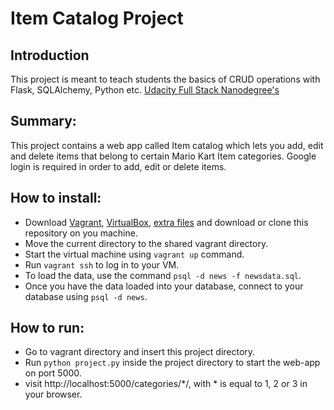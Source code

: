 # Item Catalog Project

## Introduction
This project is meant to teach students the basics of CRUD operations with Flask, SQLAlchemy, Python etc. [Udacity Full Stack Nanodegree's](https://www.udacity.com/course/full-stack-web-developer-nanodegree--nd004) 

## Summary:
This project contains a web app called Item catalog which lets you add, edit and delete items that belong to certain Mario Kart Item categories. Google login is required in order to add, edit or delete items. 

## How to install:
- Download [Vagrant](https://www.vagrantup.com/), [VirtualBox](https://www.virtualbox.org/wiki/Downloads), [extra files](https://d17h27t6h515a5.cloudfront.net/topher/2016/August/57b5f748_newsdata/newsdata.zip) and download or clone this repository on you machine.
- Move the current directory to the shared vagrant directory.
- Start the virtual machine using `vagrant up` command.
- Run `vagrant ssh` to log in to your VM.
- To load the data, use the command `psql -d news -f newsdata.sql`.
- Once you have the data loaded into your database, connect to your database using `psql -d news`.

## How to run:
- Go to vagrant directory and insert this project directory.
- Run `python project.py` inside the project directory to start the web-app on port 5000.
- visit http://localhost:5000/categories/*/, with  * is equal to 1, 2 or 3 in your browser.